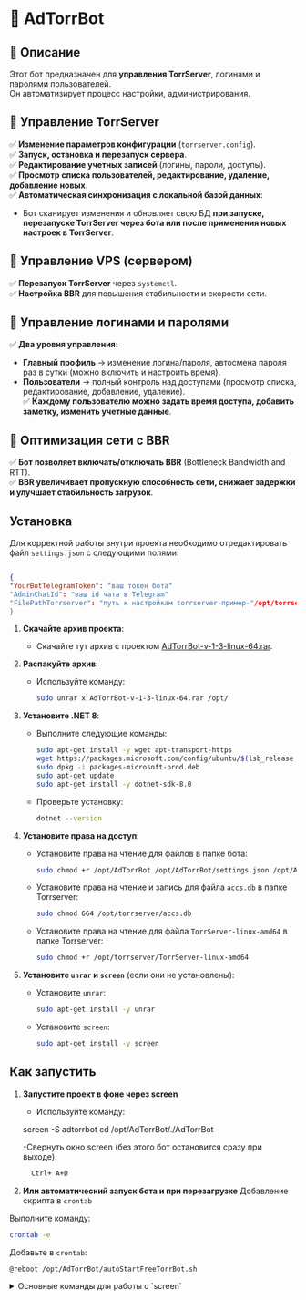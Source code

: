 # 🚀 AdTorrBot  

## 📌 Описание  
Этот бот предназначен для **управления TorrServer**, логинами и паролями пользователей.  
Он автоматизирует процесс настройки, администрирования.

## 🔹 Управление TorrServer  
✅ **Изменение параметров конфигурации** (`torrserver.config`).  
✅ **Запуск, остановка и перезапуск сервера**.  
✅ **Редактирование учетных записей** (логины, пароли, доступы).  
✅ **Просмотр списка пользователей, редактирование, удаление, добавление новых**.  
✅ **Автоматическая синхронизация с локальной базой данных**:  
   - Бот сканирует изменения и обновляет свою БД **при запуске, перезапуске TorrServer через бота или после применения новых настроек в TorrServer**.  

## 🔹 Управление VPS (сервером)  
✅ **Перезапуск TorrServer** через `systemctl`.  
✅ **Настройка BBR** для повышения стабильности и скорости сети.   

## 🔹 Управление логинами и паролями  
✅ **Два уровня управления:**  
   - **Главный профиль** → изменение логина/пароля, автосмена пароля раз в сутки (можно включить и настроить время).  
   - **Пользователи** → полный контроль над доступами (просмотр списка, редактирование, добавление, удаление).  
✅ **Каждому пользователю можно задать время доступа, добавить заметку, изменить учетные данные**.  

## 🔹 Оптимизация сети с BBR  
✅ **Бот позволяет включать/отключать BBR** (Bottleneck Bandwidth and RTT).  
✅ **BBR увеличивает пропускную способность сети, снижает задержки и улучшает стабильность загрузок**.  

## Установка

Для корректной работы внутри проекта необходимо отредактировать файл `settings.json` с следующими полями:

```json

{
"YourBotTelegramToken": "ваш токен бота"
"AdminChatId": "ваш id чата в Telegram"
"FilePathTorrserver": "путь к настройкам torrserver-пример-"/opt/torrserver/"
}
```
1. **Скачайте архив проекта**:
   - Скачайте тут архив с проектом [AdTorrBot-v-1-3-linux-64.rar](https://github.com/IGNATOV93/FreeTorrserverBot/releases/tag/v1.3).

2. **Распакуйте архив**:
   - Используйте команду:
     ```bash
     sudo unrar x AdTorrBot-v-1-3-linux-64.rar /opt/
     ```

3. **Установите .NET 8**:
   - Выполните следующие команды:
     ```bash
     sudo apt-get install -y wget apt-transport-https
     wget https://packages.microsoft.com/config/ubuntu/$(lsb_release -rs)/packages-microsoft-prod.deb
     sudo dpkg -i packages-microsoft-prod.deb
     sudo apt-get update
     sudo apt-get install -y dotnet-sdk-8.0
     ```
   - Проверьте установку:
     ```bash
     dotnet --version
     ```
4. **Установите права на доступ**:
   - Установите права на чтение для файлов в папке бота:
     ```bash
     sudo chmod +r /opt/AdTorrBot /opt/AdTorrBot/settings.json /opt/AdTorrBot/autoStartFreeTorrBot.sh
     ```
   - Установите права на чтение и запись для файла `accs.db` в папке Torrserver:
     ```bash
     sudo chmod 664 /opt/torrserver/accs.db
     ```
   - Установите права на чтение для файла `TorrServer-linux-amd64` в папке Torrserver:
     ```bash
     sudo chmod +r /opt/torrserver/TorrServer-linux-amd64
     ```
5. **Установите `unrar` и `screen`** (если они не установлены):
   - Установите `unrar`:
     ```bash
     sudo apt-get install -y unrar
     ```
   - Установите `screen`:
     ```bash
     sudo apt-get install -y screen
     ```


## Как запустить

1. **Запустите проект в фоне через screen**
   - Используйте команду:
     
    screen -S adtorrbot cd /opt/AdTorrBot/./AdTorrBot

   -Свернуть окно screen (без этого бот остановится сразу при выходе).
   ```bash
     Ctrl+ A+D
   ```
   
3. **Или автоматический запуск бота и при перезагрузке**
Добавление скрипта в `crontab`

Выполните команду:
```bash
crontab -e
```
Добавьте в `crontab`:
```bash
@reboot /opt/AdTorrBot/autoStartFreeTorrBot.sh
 ```
<details>
<summary>Основные команды для работы с `screen`</summary>

- **Создание нового окна**:
  - `screen -S <имя_сессии>` — создаёт новую сессию с указанным именем.

- **Запуск существующей сессии**:
  - `screen -r <имя_сессии_или_id>` — восстанавливает существующую сессию.

- **Свернуть сессию в фоне**:
  - `Ctrl + A` затем `D` — сворачивает текущую сессию в фоне.

- **Просмотр списка сессий**:
  - `screen -ls` — отображает список активных сессий `screen`.

</details>



